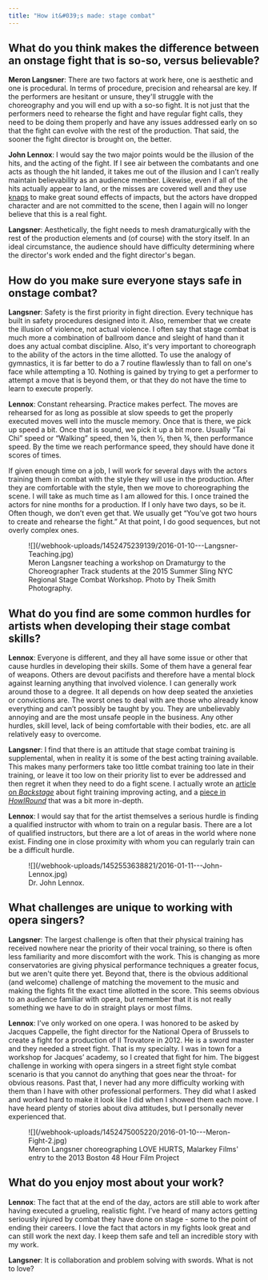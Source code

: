 ```yaml
---
title: "How it&#039;s made: stage combat"
---
```


## What do you think makes the difference between an onstage fight that is so-so, versus believable?
 
**Meron Langsner**: There are two factors at work here, one is aesthetic and one is procedural. In terms of procedure, precision and rehearsal are key.  If the performers are hesitant or unsure, they'll struggle with the choreography and you will end up with a so-so fight.  It is not just that the performers need to rehearse the fight and have regular fight calls, they need to be doing them properly and have any issues addressed early on so that the fight can evolve with the rest of the production.  That said, the sooner the fight director is brought on, the better.

**John Lennox**: I would say the two major points would be the illusion of the hits, and the acting of the fight. If I see air between the combatants and one acts as though the hit landed, it takes me out of the illusion and I can’t really maintain believability as an audience member. Likewise, even if all of the hits actually appear to land, or the misses are covered well and they use [knaps](http://www.erickwolfe.com/Document/Terminology_and_Definitions_for_Hand_to_hand.pdf) to make great sound effects of impacts, but the actors have dropped character and are not committed to the scene, then I again will no longer believe that this is a real fight.

**Langsner**: Aesthetically, the fight needs to mesh dramaturgically with the rest of the production elements and (of course) with the story itself.  In an ideal circumstance, the audience should have difficulty determining where the director's work ended and the fight director's began.

## How do you make sure everyone stays safe in onstage combat?

**Langsner**: Safety is the first priority in fight direction.  Every technique has built in safety procedures designed into it.  Also, remember that we create the illusion of violence, not actual violence.  I often say that stage combat is much more a combination of ballroom dance and sleight of hand than it does any actual combat discipline. Also, it's very important to choreograph to the ability of the actors in the time allotted. To use the analogy of gymnastics, it is far better to do a 7 routine flawlessly than to fall on one's face while attempting a 10. Nothing is gained by trying to get a performer to attempt a move that is beyond them, or that they do not have the time to learn to execute properly.

**Lennox**: Constant rehearsing. Practice makes perfect. The moves are rehearsed for as long as possible at slow speeds to get the properly executed moves well into the muscle memory. Once that is there, we pick up speed a bit. Once that is sound, we pick it up a bit more. Usually “Tai Chi” speed or “Walking” speed, then ¼, then ½, then ¾, then performance speed. By the time we reach performance speed, they should have done it scores of times.

If given enough time on a job, I will work for several days with the actors training them in combat with the style they will use in the production. After they are comfortable with the style, then we move to choreographing the scene. I will take as much time as I am allowed for this. I once trained the actors for nine months for a production. If I only have two days, so be it. Often though, we don’t even get that. We usually get “You’ve got two hours to create and rehearse the fight.” At that point, I do good sequences, but not overly complex ones.

<figure data-type="image">![](/webhook-uploads/1452475239139/2016-01-10---Langsner-Teaching.jpg)<figcaption>Meron Langsner teaching a workshop on Dramaturgy to the Choreographer Track students at the 2015 Summer Sling NYC Regional Stage Combat Workshop. Photo by Theik Smith Photography.</figcaption>
</figure>

## What do you find are some common hurdles for artists when developing their stage combat skills?
 
**Lennox**: Everyone is different, and they all have some issue or other that cause hurdles in developing their skills. Some of them have a general fear of weapons. Others are devout pacifists and therefore have a mental block against learning anything that involved violence. I can generally work around those to a degree. It all depends on how deep seated the anxieties or convictions are. The worst ones to deal with are those who already know everything and can’t possibly be taught by you. They are unbelievably annoying and are the most unsafe people in the business. Any other hurdles, skill level, lack of being comfortable with their bodies, etc. are all relatively easy to overcome.

**Langsner**: I find that there is an attitude that stage combat training is supplemental, when in reality it is some of the best acting training available.  This makes many performers take too little combat training too late in their training, or leave it too low on their priority list to ever be addressed and then regret it when they need to do a fight scene.  I actually wrote an [article on *Backstage*](http://www.backstage.com/advice-for-actors/backstage-experts/6-ways-fight-training-will-make-you-better-actor/) about fight training improving acting, and a [piece in *HowlRound*](http://howlround.com/why-everyone-should-study-stage-combat) that was a bit more in-depth.

**Lennox**: I would say that for the artist themselves a serious hurdle is finding a qualified instructor with whom to train on a regular basis. There are a lot of qualified instructors, but there are a lot of areas in the world where none exist. Finding one in close proximity with whom you can regularly train can be a difficult hurdle.

<figure data-type="image">
![](/webhook-uploads/1452553638821/2016-01-11---John-Lennox.jpg)<figcaption>Dr. John Lennox. </figcaption>
</figure>

## What challenges are unique to working with opera singers?

**Langsner**: The largest challenge is often that their physical training has received nowhere near the priority of their vocal training, so there is often less familiarity and more discomfort with the work.  This is changing as more conservatories are giving physical performance techniques a greater focus, but we aren't quite there yet. Beyond that, there is the obvious additional (and welcome) challenge of matching the movement to the music and making the fights fit the exact time allotted in the score.  This seems obvious to an audience familiar with opera, but remember that it is not really something we have to do in straight plays or most films. 

**Lennox**: I’ve only worked on one opera. I was honored to be asked by Jacques Cappelle, the fight director for the National Opera of Brussels to create a fight for a production of Il Trovatore in 2012. He is a sword master and they needed a street fight. That is my specialty. I was in town for a workshop for Jacques’ academy, so I created that fight for him. The biggest challenge in working with opera singers in a street fight style combat scenario is that you cannot do anything that goes near the throat- for obvious reasons. Past that, I never had any more difficulty working with them than I have with other professional performers. They did what I asked and worked hard to make it look like I did when I showed them each move. I have heard plenty of stories about diva attitudes, but I personally never experienced that.

<figure data-type="image">
![](/webhook-uploads/1452475005220/2016-01-10---Meron-Fight-2.jpg)<figcaption> Meron Langsner choreographing LOVE HURTS, Malarkey Films' entry to the 2013 Boston 48 Hour Film Project</figcaption></figure>

## What do you enjoy most about your work?
 
**Lennox**: The fact that at the end of the day, actors are still able to work after having executed a grueling, realistic fight. I’ve heard of many actors getting seriously injured by combat they have done on stage - some to the point of ending their careers. I love the fact that actors in my fights look great and can still work the next day. I keep them safe and tell an incredible story with my work.

**Langsner**: It is collaboration and problem solving with swords.  What is not to love?
